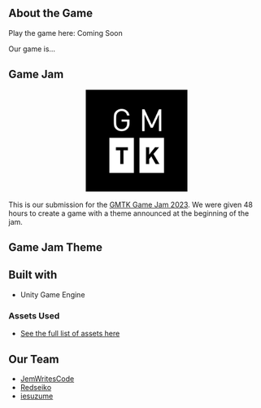 
## About the Game
Play the game here: Coming Soon

Our game is...
## Game Jam
<div align="center"><img src="https://raw.githubusercontent.com/JemWritesCode/GMTK2023/main/readme%20images/GMTK%20Logo.png" alt="drawing" width="200"/></div>

This is our submission for the [GMTK Game Jam 2023](https://itch.io/jam/gmtk-2023). We were given 48 hours to create a game with a theme announced at the beginning of the jam.

## Game Jam Theme

## Built with
 - Unity Game Engine
### Assets Used
* [See the full list of assets here](https://github.com/JemWritesCode/GMTK2023/blob/main/assets.md)
## Our Team

 - [JemWritesCode](https://github.com/JemWritesCode) 
 - [Redseiko](https://github.com/redseiko)
 - [iesuzume](https://github.com/iesuzume)
